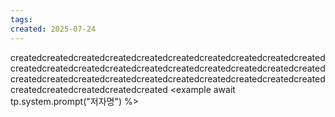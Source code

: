 ```yaml
---
tags: 
created: 2025-07-24
---
```

createdcreatedcreatedcreatedcreatedcreatedcreatedcreatedcreatedcreatedcreatedcreatedcreatedcreatedcreatedcreatedcreatedcreatedcreatedcreatedcreatedcreatedcreatedcreatedcreatedcreatedcreatedcreatedcreatedcreatedcreatedcreatedcreatedcreatedcreated <example await tp.system.prompt("저자명") %>